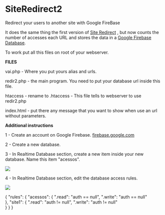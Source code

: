 # SiteRedirect2
Redirect your users to another site with Google FireBase

It does the same thing the first version of [Site Redirect](https://github.com/dms98/SiteRedirect) , but now counts the number of accesses each URL and stores the data in a [Google Firebase Database](https://firebase.google.com).


To work put all this files on root of your webserver.


**FILES**

vai.php - Where you  put yours alias and urls.

redir2.php - the main program. You need to put your database url inside this file.

htaccess - rename to .htaccess - This file tells to webserver to use redir2.php

index.html - put there any message that you want to show when use an url without parameters.

**Additional instructions**

1 - Create an account on Google Firebase. [firebase.google.com](http://firebase.google.com)

2 - Create a new database.

3 - In Realtime Database section, create a new item inside your new database. Name this item "acessos".

![]({{site.baseurl}}//fb1.png)

4 - In Realtime Database section, edit the database access rules.

![]({{site.baseurl}}//fb2.png)

{
  "rules": {
"acessos": {
   ".read": "auth == null",
    ".write": "auth == null"	
},
  "site1": {
   ".read": "auth != null",
    ".write": "auth != null"	
}
  }
}

